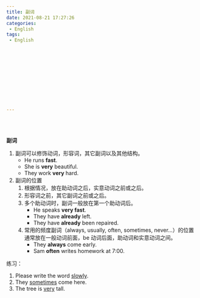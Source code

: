 ```yaml
---
title: 副词
date: 2021-08-21 17:27:26
categories:
 - English
tags:
 - English












---
```


<br>
<br>



**副词**

1. 副词可以修饰动词，形容词，其它副词以及其他结构。
    * He runs **fast**.
    * She is **very** beautiful.
    * They work **very** hard.
2. 副词的位置
    1. 根据情况，放在助动词之后，实意动词之前或之后。
    2. 形容词之前，其它副词之前或之后。
    3. 多个助动词时，副词一般放在第一个助动词后。
        * He speaks **very fast**.
        * They have **already** left.
        * They have **already** been repaired.
    4. 常用的频度副词（always, usually, often, sometimes, never...）的位置通常放在一般动词前面，be 动词后面，助动词和实意动词之间。
        * They **always** come early.
        * Sam **often** writes homework at 7:00.

练习：

1. Please write the word <u>slowly</u>.
2. They <u>sometimes</u> come here.
3. The tree is <u>very</u> tall.